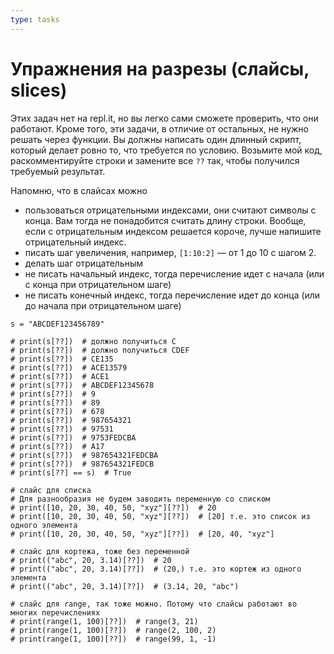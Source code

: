 ```yaml
---
type: tasks
---
```


# Упражнения на разрезы (слайсы, slices)

Этих задач нет на repl.it, но вы легко сами сможете проверить,
что они работают. Кроме того, эти задачи, в отличие от остальных,
не нужно решать через функции. Вы должны написать один длинный
скрипт, который делает ровно то, что требуется по условию.
Возьмите мой код, раскомментируйте строки и замените
все `??` так, чтобы получился требуемый результат.

Напомню, что в слайсах можно
  * пользоваться отрицательными индексами, они считают символы с конца. Вам тогда не понадобится считать
    длину строки. Вообще, если с отрицательным индексом решается короче, лучше напишите отрицательный индекс.
  * писать шаг увеличения, например, `[1:10:2]` — от 1 до 10 с шагом 2.
  * делать шаг отрицательным
  * не писать начальный индекс, тогда перечисление идет с начала (или с конца при отрицательном шаге)
  * не писать конечный индекс, тогда перечисление идет до конца (или до начала при отрицательном шаге) 

```
s = "ABCDEF123456789"

# print(s[??])  # должно получиться C
# print(s[??])  # должно получиться CDEF
# print(s[??])  # CE135
# print(s[??])  # ACE13579
# print(s[??])  # ACE1
# print(s[??])  # ABCDEF12345678
# print(s[??])  # 9
# print(s[??])  # 89
# print(s[??])  # 678
# print(s[??])  # 987654321
# print(s[??])  # 97531
# print(s[??])  # 9753FEDCBA
# print(s[??])  # A17
# print(s[??])  # 987654321FEDCBA
# print(s[??])  # 987654321FEDCB
# print(s[??] == s)  # True

# слайс для списка
# Для разнообразия не будем заводить переменную со списком
# print([10, 20, 30, 40, 50, "xyz"][??])  # 20
# print([10, 20, 30, 40, 50, "xyz"][??])  # [20] т.е. это список из одного элемента
# print([10, 20, 30, 40, 50, "xyz"][??])  # [20, 40, "xyz"]

# слайс для кортежа, тоже без переменной
# print(("abc", 20, 3.14)[??])  # 20
# print(("abc", 20, 3.14)[??])  # (20,) т.е. это кортеж из одного элемента
# print(("abc", 20, 3.14)[??])  # (3.14, 20, "abc")

# слайс для range, так тоже можно. Потому что слайсы работают во многих перечислениях
# print(range(1, 100)[??])  # range(3, 21)
# print(range(1, 100)[??])  # range(2, 100, 2)
# print(range(1, 100)[??])  # range(99, 1, -1)
```
